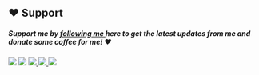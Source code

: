 ## ❤️ **Support**
##### Support me by [following me ](https://github.com/itsGeeGeez) here to get the latest updates from me and donate some coffee for me! ❤️

<a href="https://www.youtube.com/channel/UCZzDK-7I6nFLMG3cMEHoHyA"><img src="https://img.shields.io/badge/-Youtube-FF0000?logo=Youtube" /></a>
<img src="https://img.shields.io/badge/Discord-zeeGeeG%232776-grey?labelColor=5865F2&logo=youtube" />
<a href="https://github.com/itsGeeGeez">
<img src="https://img.shields.io/badge/Github-181717?logo=Github" />
</a>
<a href="https://twitter.com/CodeShipDotCom">
<img src="https://img.shields.io/badge/Twitter-white?logo=Twitter" />
</a>
<a href="https://paypal.me/itsgeegeez">
<img src="https://img.shields.io/badge/Donate-00457C?logo=Paypal" />
</a>

